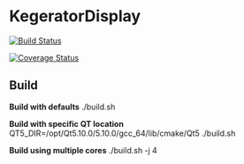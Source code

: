 # KegeratorDisplay

[![Build Status](https://travis-ci.com/denvercoder98/KegeratorDisplay.svg?token=XqKupTjkWmYQhH8Lmh55&branch=develop)](https://travis-ci.com/denvercoder98/KegeratorDisplay)

[![Coverage Status](https://img.shields.io/coveralls/github/denvercoder98/KegeratorDisplay/develop.svg)](https://coveralls.io/github/denvercoder98/KegeratorDisplay?branch=develop)

## Build
**Build with defaults**
./build.sh

**Build with specific QT location**
QT5_DIR=/opt/Qt5.10.0/5.10.0/gcc_64/lib/cmake/Qt5 ./build.sh

**Build using multiple cores**
./build.sh -j 4
